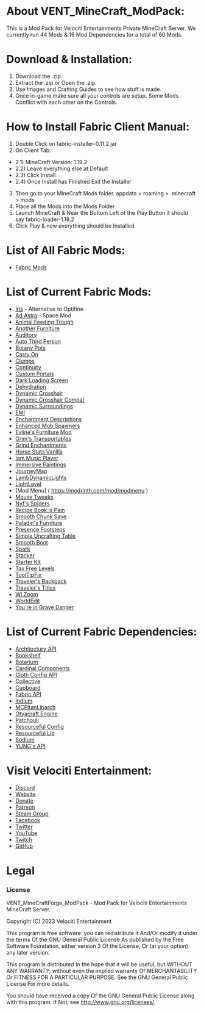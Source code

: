 # About VENT_MineCraft_ModPack:
This is a Mod Pack for Velociti Entertainments Private MineCraft Server. We currently run 44 Mods & 16 Mod Dependencies for a total of 60 Mods.

# Download & Installation:
1) Download the .zip.
2) Extract the .zip or Open the .zip.
3) Use Images and Crafting Guides to see how stuff is made.
4) Once in-game make sure all your controls are setup. Some Mods Conflict with each other on the Controls.

# How to Install Fabric Client Manual:
1) Double Click on fabric-installer-0.11.2.jar
2) On Client Tab:
- 2.1) MineCraft Version: 1.19.2
- 2.2) Leave everything else at Default
- 2.3) Click Install
- 2.4) Once Install has Finished Exit the Installer
3) Then go to your MineCraft Mods folder. appdata > roaming > .minecraft > mods
4) Place all the Mods into the Mods Folder
5) Launch MineCraft & Near the Bottom Left of the Play Button it should say fabric-loader-1.19.2
6) Click Play & now everything should be Installed.

# List of All Fabric Mods:
* [Fabric Mods]( https://gist.github.com/John-Paul-R/6819feb2f2f794df06ae678878cddaf3 )

# List of Current Fabric Mods:
* [Iris]( https://irisshaders.dev ) - Alternative to Optifine
* [Ad Astra]( https://www.curseforge.com/minecraft/mc-mods/ad-astra ) - Space Mod
* [Animal Feeding Trough]( https://www.curseforge.com/minecraft/mc-mods/animal-feeding-trough )
* [Another Furniture]( https://www.curseforge.com/minecraft/mc-mods/another-furniture )
* [Auditory]( https://www.curseforge.com/minecraft/mc-mods/auditory )
* [Auto Third Person]( https://www.curseforge.com/minecraft/mc-mods/auto-third-person )
* [Botany Pots]( https://www.curseforge.com/minecraft/mc-mods/botany-pots )
* [Carry On]( https://www.curseforge.com/minecraft/mc-mods/carry-on )
* [Clumps]( https://www.curseforge.com/minecraft/mc-mods/clumps )
* [Continuity]( https://www.curseforge.com/minecraft/mc-mods/continuity )
* [Custom Portals]( https://www.curseforge.com/minecraft/mc-mods/custom-portals )
* [Dark Loading Screen]( https://www.curseforge.com/minecraft/mc-mods/dark-loading-screen )
* [Dehydration]( https://www.curseforge.com/minecraft/mc-mods/dehydration )
* [Dynamic Crosshair]( https://www.curseforge.com/minecraft/mc-mods/dynamic-crosshair )
* [Dynamic Crosshair Compat]( https://www.curseforge.com/minecraft/mc-mods/dynamic-crosshair-compat )
* [Dynamic Surroundings]( https://www.curseforge.com/minecraft/mc-mods/dynamic-surroundings-remastered-fabric-edition )
* [EMI]( https://www.curseforge.com/minecraft/mc-mods/emi )
* [Enchantment Descriptions]( https://www.curseforge.com/minecraft/mc-mods/enchantment-descriptions )
* [Enhanced Mob Spawners]( https://www.curseforge.com/minecraft/mc-mods/enhanced-mob-spawners )
* [Exline's Furniture Mod]( https://www.curseforge.com/minecraft/mc-mods/exlines-furniture )
* [Grim's Transportables]( https://www.curseforge.com/minecraft/mc-mods/grims-transportables )
* [Grind Enchantments]( https://www.curseforge.com/minecraft/mc-mods/grind-enchantments )
* [Horse Stats Vanilla]( https://www.curseforge.com/minecraft/mc-mods/horsestatsvanilla )
* [Iam Music Player]( https://www.curseforge.com/minecraft/mc-mods/iammusicplayer )
* [Immersive Paintings]( https://www.curseforge.com/minecraft/mc-mods/immersive-paintings )
* [JourneyMap]( https://www.curseforge.com/minecraft/mc-mods/journeymap )
* [LambDynamicLights]( https://www.curseforge.com/minecraft/mc-mods/lambdynamiclights )
* [LightLevel]( https://www.curseforge.com/minecraft/mc-mods/lightlevel )
* [Mod Menu] ( https://modrinth.com/mod/modmenu )
* [Mouse Tweaks]( https://www.curseforge.com/minecraft/mc-mods/mouse-tweaks )
* [Nyf's Spiders]( https://www.curseforge.com/minecraft/mc-mods/nyfs-spiders )
* [Recipe Book is Pain]( https://www.curseforge.com/minecraft/mc-mods/recipe-book-is-pain )
* [Smooth Chunk Save]( https://www.curseforge.com/minecraft/mc-mods/smooth-chunk-save )
* [Paladin's Furniture]( https://www.curseforge.com/minecraft/mc-mods/paladins-furniture )
* [Presence Footsteps]( https://www.curseforge.com/minecraft/mc-mods/presence-footsteps )
* [Simple Uncrafting Table]( https://www.curseforge.com/minecraft/mc-mods/simple-uncrafting-table-fabric )
* [Smooth Boot]( https://www.curseforge.com/minecraft/mc-mods/smooth-boot )
* [Spark]( https://www.curseforge.com/minecraft/mc-mods/spark )
* [Stacker]( https://www.curseforge.com/minecraft/mc-mods/stacker )
* [Starter Kit]( https://www.curseforge.com/minecraft/mc-mods/starter-kit )
* [Tax Free Levels]( https://www.curseforge.com/minecraft/mc-mods/tax-free-levels )
* [ToolTipFix]( https://www.curseforge.com/minecraft/mc-mods/tooltipfix )
* [Traveler's Backpack]( https://www.curseforge.com/minecraft/mc-mods/travelers-backpack-fabric )
* [Traveler's Titles]( https://www.curseforge.com/minecraft/mc-mods/travelers-titles-fabric )
* [WI Zoom]( https://www.curseforge.com/minecraft/mc-mods/wi-zoom )
* [WorldEdit]( https://www.curseforge.com/minecraft/mc-mods/worldedit )
* [You're in Grave Danger]( https://www.curseforge.com/minecraft/mc-mods/youre-in-grave-danger )

# List of Current Fabric Dependencies:
* [Architectury API]( https://www.curseforge.com/minecraft/mc-mods/architectury-api )
* [Bookshelf]( https://www.curseforge.com/minecraft/mc-mods/bookshelf )
* [Botarium]( https://www.curseforge.com/minecraft/mc-mods/botarium )
* [Cardinal Components]( https://www.curseforge.com/minecraft/mc-mods/cardinal-components )
* [Cloth Config API]( https://www.curseforge.com/minecraft/mc-mods/cloth-config )
* [Collective]( https://www.curseforge.com/minecraft/mc-mods/collective )
* [Cupboard]( https://www.curseforge.com/minecraft/mc-mods/cupboard )
* [Fabric API]( https://www.curseforge.com/minecraft/mc-mods/fabric-api )
* [Indium]( https://www.curseforge.com/minecraft/mc-mods/indium )
* [MCPitanLibarch]( https://www.curseforge.com/minecraft/mc-mods/mcpitanlibarch )
* [Otyacraft Engine]( https://www.curseforge.com/minecraft/mc-mods/otyacraft-engine )
* [Patchouli]( https://www.curseforge.com/minecraft/mc-mods/patchouli-fabric )
* [Resourceful Config]( https://www.curseforge.com/minecraft/mc-mods/resourceful-config )
* [Resourceful Lib]( https://www.curseforge.com/minecraft/mc-mods/resourceful-lib )
* [Sodium]( https://www.curseforge.com/minecraft/mc-mods/sodium )
* [YUNG's API]( https://www.curseforge.com/minecraft/mc-mods/yungs-api-fabric )

# Visit Velociti Entertainment:
* [Discord]( https://discord.velocitientertainment.com )
* [Website]( https://velocitientertainment.com )
* [Donate]( https://donate.velocitientertainment.com )
* [Patreon]( https://www.patreon.com/VelocitiEntertainment?fan_landing=true )
* [Steam Group]( https://steamcommunity.com/groups/velocitientertainment )
* [Facebook]( https://facebook.com/VelocitiEntertainment )
* [Twitter]( https://twitter.com/VelocitiEnt )
* [YouTube]( https://youtube.com/user/HumanTree92 )
* [Twitch]( https://twitch.tv/humantree92 )
* [GitHub]( https://github.com/HumanTree92 )

# Legal
### License
VENT_MineCraftForge_ModPack - Mod Pack for Velociti Entertainments MineCraft Server.

Copyright (C) 2023 Velociti Entertainment

This program Is free software: you can redistribute it And/Or modify it under the terms Of the GNU General Public License As published by the Free Software Foundation, either version 3 Of the License, Or (at your option) any later version.

This program Is distributed In the hope that it will be useful, but WITHOUT ANY WARRANTY; without even the implied warranty Of MERCHANTABILITY Or FITNESS FOR A PARTICULAR PURPOSE. See the GNU General Public License For more details.

You should have received a copy Of the GNU General Public License along with this program. If Not, see http://www.gnu.org/licenses/.
